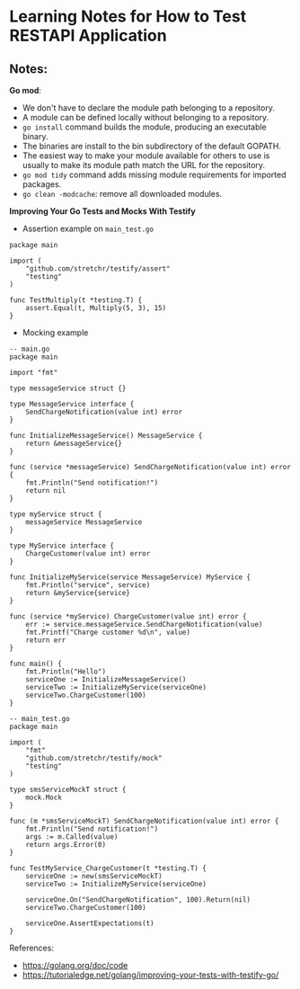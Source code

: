 # Learning Notes for How to Test RESTAPI Application

## Notes:

**Go mod**:
- We don't have to declare the module path belonging to a repository.
- A module can be defined locally without belonging to a repository.
- `go install` command builds the module, producing an executable binary.
- The binaries are install to the bin subdirectory of the default GOPATH.
- The easiest way to make your module available for others to use is usually to make its module path match the URL for the repository.
- `go mod tidy` command adds missing module requirements for imported packages.
- `go clean -modcache`: remove all downloaded modules.

**Improving Your Go Tests and Mocks With Testify**
- Assertion example on `main_test.go`
```bigquery
package main

import (
	"github.com/stretchr/testify/assert"
	"testing"
)

func TestMultiply(t *testing.T) {
	assert.Equal(t, Multiply(5, 3), 15)
}
```
- Mocking example
```bigquery
-- main.go
package main

import "fmt"

type messageService struct {}

type MessageService interface {
	SendChargeNotification(value int) error
}

func InitializeMessageService() MessageService {
	return &messageService{}
}

func (service *messageService) SendChargeNotification(value int) error {
	fmt.Println("Send notification!")
	return nil
}

type myService struct {
	messageService MessageService
}

type MyService interface {
	ChargeCustomer(value int) error
}

func InitializeMyService(service MessageService) MyService {
	fmt.Println("service", service)
	return &myService{service}
}

func (service *myService) ChargeCustomer(value int) error {
	err := service.messageService.SendChargeNotification(value)
	fmt.Printf("Charge customer %d\n", value)
	return err
}

func main() {
	fmt.Println("Hello")
	serviceOne := InitializeMessageService()
	serviceTwo := InitializeMyService(serviceOne)
	serviceTwo.ChargeCustomer(100)
}
```
```bigquery
-- main_test.go
package main

import (
	"fmt"
	"github.com/stretchr/testify/mock"
	"testing"
)

type smsServiceMockT struct {
	mock.Mock
}

func (m *smsServiceMockT) SendChargeNotification(value int) error {
	fmt.Println("Send notification!")
	args := m.Called(value)
	return args.Error(0)
}

func TestMyService_ChargeCustomer(t *testing.T) {
	serviceOne := new(smsServiceMockT)
	serviceTwo := InitializeMyService(serviceOne)

	serviceOne.On("SendChargeNotification", 100).Return(nil)
	serviceTwo.ChargeCustomer(100)

	serviceOne.AssertExpectations(t)
}
```

References:
- https://golang.org/doc/code
- https://tutorialedge.net/golang/improving-your-tests-with-testify-go/
